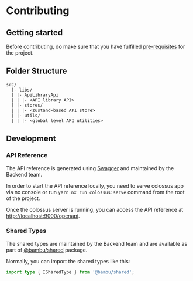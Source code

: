 # Contributing

## Getting started

Before contributing, do make sure that you have fulfilled [pre-requisites](../../../README.md) for the project.

## Folder Structure

```
src/
  |- libs/
  | |- ApiLibraryApi
  | | |- <API library API>
  | |- stores/
  | | |- <zustand-based API store>
  | |- utils/
  | | |- <global level API utilities>
```

## Development

### API Reference

The API reference is generated using [Swagger](https://swagger.io/) and maintained by the Backend team.

In order to start the API reference locally, you need to serve colossus app via nx console or run `yarn nx run colossus:serve`
command from the root of the project.

Once the colossus server is running, you can access the API reference at [http://localhost:9000/openapi](http://localhost:9000/openapi).

### Shared Types

The shared types are maintained by the Backend team and are available as part of [@bambu/shared](../../shared/README.md) package.

Normally, you can import the shared types like this:

```typescript
import type { ISharedType } from '@bambu/shared';
```
